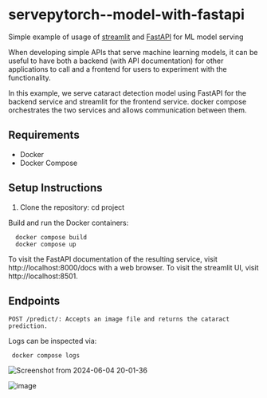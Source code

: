 # servepytorch--model-with-fastapi

Simple example of usage of [streamlit](https://streamlit.io/) and [FastAPI](https://fastapi.tiangolo.com/) for ML model serving

When developing simple APIs that serve machine learning models, it can be useful to have both a backend (with API documentation) for other applications to call and a frontend for users to experiment with the functionality.

In this example, we serve cataract detection  model using FastAPI for the backend service and streamlit for the frontend service. docker compose orchestrates the two services and allows communication between them.

## Requirements

- Docker
- Docker Compose

## Setup Instructions

1. Clone the repository:
cd project

Build and run the Docker containers:

      docker compose build
      docker compose up


To visit the FastAPI documentation of the resulting service, visit http://localhost:8000/docs with a web browser.
To visit the streamlit UI, visit http://localhost:8501.

## Endpoints

    POST /predict/: Accepts an image file and returns the cataract prediction.


Logs can be inspected via:

     docker compose logs


![Screenshot from 2024-06-04 20-01-36](https://github.com/GeekyYouthsInfo/servepytorch--model-with-fastapi/assets/78595738/45c188d6-67bf-4190-be48-b5ecd643e789)


![image](https://github.com/GeekyYouthsInfo/servepytorch--model-with-fastapi/assets/78595738/74f89105-940e-413a-806e-0fa86d44587b)


